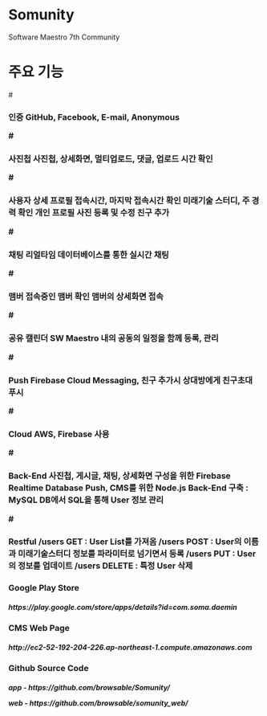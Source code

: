 # Somunity
Software Maestro 7th Community

# 주요 기능

#<h3>인증
     GitHub, Facebook, E-mail, Anonymous

#<h3>사진첩
    사진첩, 상세화면, 멀티업로드, 댓글, 업로드 시간 확인 

#<h3> 사용자 상세 프로필 
     접속시간, 마지막 접속시간 확인
     미래기술 스터디, 주 경력 확인
     개인 프로필 사진 등록 및 수정
     친구 추가
 
#<h3>채팅
     리얼타임 데이터베이스를 통한 실시간 채팅 
 
#<h3>맴버
     접속중인 맴버 확인
     맴버의 상세화면 접속
 
#<h3>공유 캘린더
     SW Maestro 내의 공동의 일정을 함께 등록, 관리
 
#<h3>Push
     Firebase Cloud Messaging, 친구 추가시 상대방에게 친구초대 푸시

#<h3>Cloud 
    AWS, Firebase 사용

#<h3>Back-End 
     사진첩, 게시글, 채팅, 상세화면 구성을 위한 Firebase Realtime Database
     Push, CMS를 위한 Node.js Back-End 구축 : MySQL DB에서 SQL을 통해 User 정보 관리
     
#<h3>Restful
     /users GET : User List를 가져옴
     /users POST : User의 이름과 미래기술스터디 정보를 파라미터로 넘기면서 등록
     /users PUT : User의 정보를 업데이트
     /users DELETE : 특정 User 삭제

<h3>Google Play Store
     <h5><p>https://play.google.com/store/apps/details?id=com.soma.daemin

<h3>CMS Web Page
     <h5><p>http://ec2-52-192-204-226.ap-northeast-1.compute.amazonaws.com

<h3>Github Source Code 
     <h5><p>app - https://github.com/browsable/Somunity/
     <p>web - https://github.com/browsable/somunity_web/
